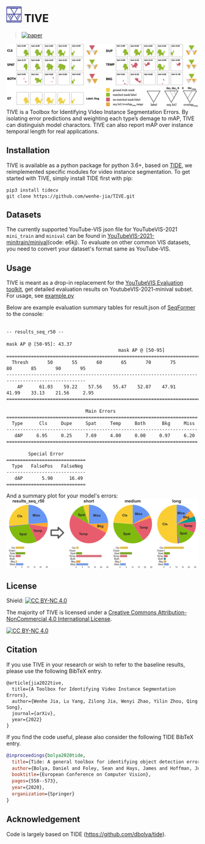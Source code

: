 # <img src="./sources/tive_logo.svg" width="40px"> TIVE

> [![paper](https://img.shields.io/badge/Paper-arxiv-b31b1b)](https://)

<img src="./sources/ErrorType.png"> 
TIVE is a Toolbox for Identifying Video Instance Segmentation Errors. By isolating error predictions and weighting each type’s demage to mAP, TIVE can distinguish model charactors. TIVE can also report mAP over instance temporal length for real applications.

## Installation

TIVE is available as a python package for python 3.6+, based on [TIDE](https://github.com/dbolya/tide), we reimplemented specific modules for video instance segmentation. To get started with TIVE, simply install TIDE first with pip:

```shell
pip3 install tidecv
git clone https://github.com/wenhe-jia/TIVE.git
```


## Datasets

The currently supported YouTube-VIS json file for YouTubeVIS-2021 `mini_train` and `minival` can be found in [YouTubeVIS-2021-minitrain/minival](https://pan.baidu.com/s/1EFgzjxRTLa4c13izEVkFNQ?pwd=e6kj)(code: e6kj). To evaluate on other common VIS datasets, you need to convert your dataset's format same as YouTube-VIS.


## Usage

TIVE is meant as a drop-in replacement for the [YouTubeVIS Evaluation toolkit]([https://github.com/youtubevos/cocoapi]), get detailed evaluation results on YoutubeVIS-2021-minival subset. For usage, see [example.py](examples/tive_evaluate.py)

Below are example evaluation summary tables for result.json of [SeqFormer](https://github.com/wjf5203/VNext) to the console:
```

-- results_seq_r50 --

mask AP @ [50-95]: 43.37
                                         mask AP @ [50-95]
===================================================================================================
  Thresh       50       55       60       65       70       75       80       85       90       95  
---------------------------------------------------------------------------------------------------
    AP      61.03    59.22    57.56    55.47    52.87    47.91    41.99    33.13    21.56     2.95  
===================================================================================================

                             Main Errors
======================================================================
  Type      Cls     Dupe     Spat     Temp     Both      Bkg     Miss  
----------------------------------------------------------------------
   dAP     6.95     0.25     7.69     4.00     0.00     0.97     6.20  
======================================================================

        Special Error
=============================
  Type   FalsePos   FalseNeg  
-----------------------------
   dAP       5.90      16.49  
=============================

```

And a summary plot for your model's errors:
<img src="./sources/results_sequence_mask_summary.png" width="800px">


## License

Shield: [![CC BY-NC 4.0][cc-by-nc-shield]][cc-by-nc]

The majority of TIVE is licensed under a
[Creative Commons Attribution-NonCommercial 4.0 International License](LICENSE).

[![CC BY-NC 4.0][cc-by-nc-image]][cc-by-nc]

[cc-by-nc]: http://creativecommons.org/licenses/by-nc/4.0/
[cc-by-nc-image]: https://licensebuttons.net/l/by-nc/4.0/88x31.png
[cc-by-nc-shield]: https://img.shields.io/badge/License-CC%20BY--NC%204.0-lightgrey.svg

## Citation

If you use TIVE in your research or wish to refer to the baseline results, please use the following BibTeX entry.

```
@article{jia2022tive,
  title={A Toolbox for Identifying Video Instance Segmentation Errors},
  author={Wenhe Jia, Lu Yang, Zilong Jia, Wenyi Zhao, Yilin Zhou, Qing Song},
  journal={arXiv},
  year={2022}
}
```

If you find the code useful, please also consider the following TIDE BibTeX entry.

```BibTeX
@inproceedings{bolya2020tide,
  title={Tide: A general toolbox for identifying object detection errors},
  author={Bolya, Daniel and Foley, Sean and Hays, James and Hoffman, Judy},
  booktitle={European Conference on Computer Vision},
  pages={558--573},
  year={2020},
  organization={Springer}
}
```

## Acknowledgement

Code is largely based on TIDE (https://github.com/dbolya/tide).
